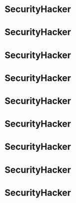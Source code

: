 # SecurityHacker
# SecurityHacker
# SecurityHacker
# SecurityHacker
# SecurityHacker
# SecurityHacker
# SecurityHacker
# SecurityHacker
# SecurityHacker
